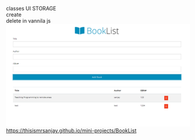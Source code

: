 classes UI STORAGE  
create   
delete in vannila js  
![git hub ](https://github.com/thisismrsanjay/mini-projects/blob/gh-pages/BookList/Capture.PNG)  
https://thisismrsanjay.github.io/mini-projects/BookList
